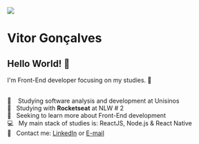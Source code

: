 <img width="auto" src="https://github.com/tgmarinho/tgmarinho/blob/master/banner.png">

# Vitor Gonçalves

## Hello World! 👋
   I'm Front-End developer focusing on my studies. :dart:


 <br/> :green_book: &nbsp;  &nbsp;Studying software analysis and development at Unisinos
 <br/> :rocket:  &nbsp; Studying with **Rocketseat** at NLW # 2
 <br/> :purple_heart: &nbsp; Seeking to learn more about Front-End development
 <br/> :computer: &nbsp; My main stack of studies is: ReactJS, Node.js & React Native
 <br/> :email: &nbsp; Contact me: [LinkedIn](https://www.linkedin.com/in/vitorfgoncalves3/) or [E-mail](vitorfgoncalves3@gmail.com)
